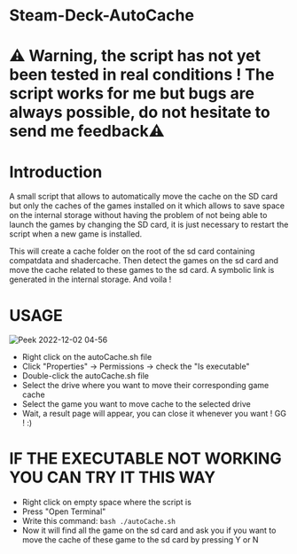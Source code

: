 # Steam-Deck-AutoCache
# ⚠️ Warning, the script has not yet been tested in real conditions ! The script works for me but bugs are always possible, do not hesitate to send me feedback⚠️

# Introduction
A small script that allows to automatically move the cache on the SD card but only the caches of the games installed on it which allows to save space on the internal storage without having the problem of not being able to launch the games by changing the SD card,  it is just necessary to restart the script when a new game is installed.

This will create a cache folder on the root of the sd card containing compatdata and shadercache.
Then detect the games on the sd card and move the cache related to these games to the sd card. A symbolic link is generated in the internal storage. And voila !

# USAGE
![Peek 2022-12-02 04-56](https://user-images.githubusercontent.com/46636715/205211904-0893f26f-1cd0-4800-af8e-1932e3f17ec3.gif)
* Right click on the autoCache.sh file
* Click "Properties" -> Permissions -> check the "Is executable"
* Double-click the autoCache.sh file
* Select the drive where you want to move their corresponding game cache
* Select the game you want to move cache to the selected drive
* Wait, a result page will appear, you can close it whenever you want ! GG ! :)





# IF THE EXECUTABLE NOT WORKING YOU CAN TRY IT THIS WAY
* Right click on empty space where the script is
* Press "Open Terminal"
* Write this command: ``` bash ./autoCache.sh ```
* Now it will find all the game on the sd card and ask you if you want to move the cache of these game to the sd card by pressing Y or N
